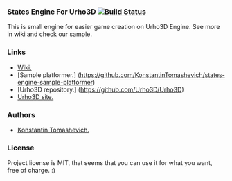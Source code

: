 ### States Engine For Urho3D [![Build Status](https://travis-ci.org/KonstantinTomashevich/states-engine-for-urho3d.svg?branch=master)](https://travis-ci.org/KonstantinTomashevich/states-engine-for-urho3d)
This is small engine for easier game creation on Urho3D Engine.
See more in wiki and check our sample.

### Links

* [Wiki.](https://github.com/KonstantinTomashevich/states-engine-for-urho3d/wiki)
* [Sample platformer.] (https://github.com/KonstantinTomashevich/states-engine-sample-platformer)
* [Urho3D repository.] (https://github.com/Urho3D/Urho3D)
* [Urho3D site.](http://urho3d.github.io/)

### Authors

* [Konstantin Tomashevich.](https://github.com/KonstantinTomashevich/)

### License
Project license is MIT, that seems that you can use it for what you want, free of charge. :)

